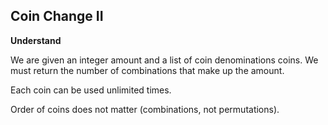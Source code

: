 ## Coin Change II

**Understand**

We are given an integer amount and a list of coin denominations coins.
We must return the number of combinations that make up the amount.

Each coin can be used unlimited times.

Order of coins does not matter (combinations, not permutations).
